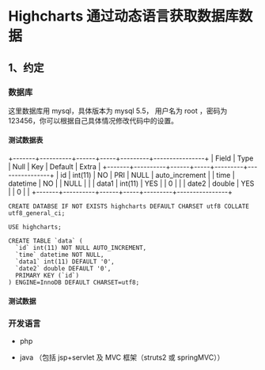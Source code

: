 # Highcharts 通过动态语言获取数据库数据

## 1、约定

### 数据库

这里数据库用 mysql，具体版本为 mysql 5.5， 用户名为 root ，密码为 123456，你可以根据自己具体情况修改代码中的设置。

#### 测试数据表

+-------+----------+------+-----+---------+----------------+
| Field | Type     | Null | Key | Default | Extra          |
+-------+----------+------+-----+---------+----------------+
| id    | int(11)  | NO   | PRI | NULL    | auto_increment |
| time  | datetime | NO   |     | NULL    |                |
| data1 | int(11)  | YES  |     | 0       |                |
| date2 | double   | YES  |     | 0       |                |
+-------+----------+------+-----+---------+----------------+

```
CREATE DATABSE IF NOT EXISTS highcharts DEFAULT CHARSET utf8 COLLATE utf8_general_ci;

USE highcharts;

CREATE TABLE `data` (
  `id` int(11) NOT NULL AUTO_INCREMENT,
  `time` datetime NOT NULL,
  `data1` int(11) DEFAULT '0',
  `date2` double DEFAULT '0',
  PRIMARY KEY (`id`)
) ENGINE=InnoDB DEFAULT CHARSET=utf8;
```

####  测试数据




### 开发语言

* php

* java （包括 jsp+servlet 及 MVC 框架（struts2 或 springMVC））

